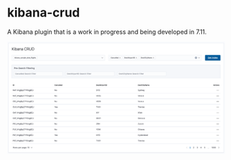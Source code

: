 # kibana-crud

A Kibana plugin that is a work in progress and being developed in 7.11.

![Screenshot](image.png)
